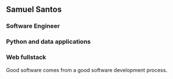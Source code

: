 ## Samuel Santos
### Software Engineer
### Python and data applications
### Web fullstack

Good software comes from a good software development process.
